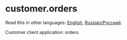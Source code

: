 # customer.orders

Read this in other languages: [English](customer.orders.md), [Russian/Русский](customer.orders.ru.md). 

Customer client application: orders
